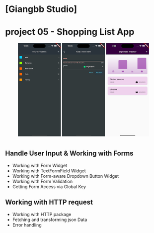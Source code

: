 # [Giangbb Studio]

# project 05 - Shopping List App

<div class="image-container" align="center">
  <img src="readme/img1.png" alt="Image 1"  height="300">
  <img src="readme/img2.png" alt="Image 2"  height="300">
  <img src="readme/img3.png" alt="Image 3"  height="300">
</div>

#

## Handle User Input & Working with Forms

- Working with Form Widget
- Working with TextFormField Widget
- Working with Form-aware Dropdown Button Widget
- Working with Form Validation
- Getting Form Access via Global Key

## Working with HTTP request

- Working with HTTP package
- Fetching and transforming json Data
- Error handling